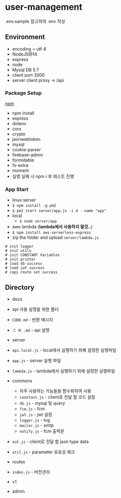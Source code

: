 # user-management

.env.sample 참고하여 .env 작성

## Environment
* encoding = utf-8
* NodeJS@14
* express
* node
* Mysql DB 5.7
* client port 3000
* server client proxy -> /api

### Package Setup
[npm](https://www.npmjs.com/)
* npm install 
 * express
 * dotenv
 * cors
 * crypto
 * jsonwebtoken
 * mysql
 * cookie-parser
 * firebase-admin
 * formidable
 * fs-extra
 * moment
* 실행 실패 시 npm i 후 테스트 진행

### App Start
* linux server
 * ```$ npm install -g pm2```
 * ```$ pm2 start server/app.js -i 4 --name "app"```
* local
  * ```$ node server/app```
* aws lambda (**lambda에서 사용하지 말것..**)
 * ```$ npm install aws-serverless-express```
 * zip the folder and upload `server/lambda.js`
```
# init logger
# init utils
# init CONSTANT Variables
# init printer
# load db success
# load jwt success
# /api route set success
```

## Directory
* docs
 - api 사용 설명을 위한 폴더
 * ```CODE.md``` - 반환 메시지
 * ```그 외 .md``` - api 설명

* server
 * ```api.local.js``` - local에서 실행하기 위해 설정한 실행파일
 * ```app.js``` - server 실행 파일
 * ```lambda.js``` - lambda에서 실행하기 위해 설정한 실행파일
 * commons
   - 자주 사용하는 기능들을 함수화하여 사용
   * ```constant.js``` - client로 전달 할 코드 설정
   * ```db.js``` - mysql 및 query
   * ```fcm.js``` - fcm 
   * ```jwt.js``` - jwt 설정 
   * ```logger.js``` - log
   * ```mailer.js``` - smtp
   * ```notify.js``` - fcm 출력문
  * ```out.js``` - client로 전달 할 json type data
  * ```util.js``` - parameter 유효성 체크

 * routes
  * ```index.js``` - 버전관리
  * v1
   * admin

